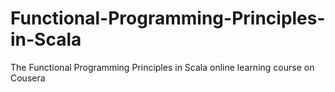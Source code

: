 # Functional-Programming-Principles-in-Scala
The Functional Programming Principles in Scala online learning course on Cousera